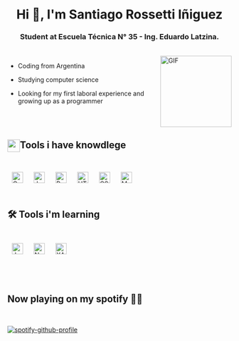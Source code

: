 <h1 align="center">Hi 👋, I'm Santiago Rossetti Iñiguez</h1>
<h3 align="center">Student at Escuela Técnica N° 35 - Ing. Eduardo Latzina.</h3>

<br>



<img align="right" alt="GIF" height="160px" src="https://media.giphy.com/media/Ah3zHH7hvsSB2/giphy.gif" />


- Coding from Argentina
  
- Studying computer science

- Looking for my first laboral experience and growing up as a programmer

<br><br>
 <summary><h2><img src="https://emojis.slackmojis.com/emojis/images/1471045839/793/computerrage.gif?1471045839" align="center"
                width="28" />Tools i have knowdlege</h2></summary>

<br>

<div>
        <img style="margin: 10px" src="https://profilinator.rishav.dev/skills-assets/c-original.svg" alt="C" height="25" />  
        <img style="margin: 10px" src="https://profilinator.rishav.dev/skills-assets/javascript-original.svg" alt="JavaScript" height="25" /> 
        <img style="margin: 10px" src="https://profilinator.rishav.dev/skills-assets/react-original-wordmark.svg" alt="React" height="25" />
        <img style="margin: 10px" src="https://profilinator.rishav.dev/skills-assets/html5-original-wordmark.svg" alt="HTML5" height="25" />
        <img style="margin: 10px" src="https://profilinator.rishav.dev/skills-assets/css3-original-wordmark.svg" alt="CSS3" height="25" />
        <img style="margin: 10px" src="https://profilinator.rishav.dev/skills-assets/mysql-original-wordmark.svg" alt="MySQL" height="25" />
</div>

<br>

<h2>🛠️ Tools i'm learning</h2>

<br>

<div>
   
  <img style="margin: 10px" src="https://profilinator.rishav.dev/skills-assets/java-original-wordmark.svg" alt="Java" height="25" />
  <img style="margin: 10px" src="https://profilinator.rishav.dev/skills-assets/nodejs-original-wordmark.svg" alt="Node.js" height="25" /> 
  <img style="margin: 10px" src="https://profilinator.rishav.dev/skills-assets/xampp.png" alt="XAMPP" height="25" /> 
</div>

<br><br>


<h2>Now playing on my spotify 🎵🎵</h2>
<br>


[![spotify-github-profile](https://spotify-github-profile.kittinanx.com/api/view?uid=g9tko3iiyk26l6f1ij0anbh39&cover_image=false&theme=default&show_offline=false&background_color=121212&interchange=true&bar_color_cover=true)](https://github.com/kittinan/spotify-github-profile)

